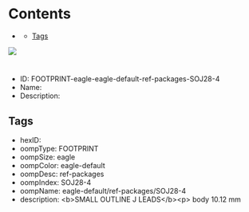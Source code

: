 



Contents
========

* [](#)
	* [Tags](#tags)
  
![][im]
# 

- ID: FOOTPRINT-eagle-eagle-default-ref-packages-SOJ28-4
- Name: 
- Description: 

## Tags

- hexID: 
- oompType: FOOTPRINT
- oompSize: eagle
- oompColor: eagle-default
- oompDesc: ref-packages
- oompIndex: SOJ28-4
- oompName: eagle-default/ref-packages/SOJ28-4
- description: &lt;b&gt;SMALL OUTLINE J LEADS&lt;/b&gt;&lt;p&gt;&#xD;
body 10.12 mm



[im]: image.png
